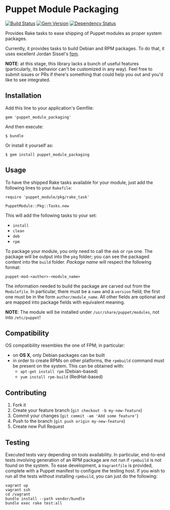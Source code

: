 # Puppet Module Packaging

[![Build Status](https://travis-ci.org/stefanozanella/puppet_module_packaging.png?branch=master)](https://travis-ci.org/stefanozanella/puppet_module_packaging)
[![Gem Version](https://badge.fury.io/rb/puppet_module_packaging.png)](http://badge.fury.io/rb/puppet_module_packaging)
[![Dependency Status](https://gemnasium.com/stefanozanella/puppet_module_packaging.png)](https://gemnasium.com/stefanozanella/puppet_module_packaging)

Provides Rake tasks to ease shipping of Puppet modules as proper system
packages.

Currently, it provides tasks to build Debian and RPM packages. To do that, it
uses excellent Jordan Sissel's [fpm](https://github.com/jordansissel/fpm).

**NOTE**: at this stage, this library lacks a bunch of useful features
(particularly, its behavior can't be customized in any way). Feel free to
submit issues or PRs if there's something that could help you out and you'd
like to see integrated.

## Installation

Add this line to your application's Gemfile:

    gem 'puppet_module_packaging'

And then execute:

    $ bundle

Or install it yourself as:

    $ gem install puppet_module_packaging

## Usage

To have the shipped Rake tasks available for your module, just add the
following lines to your `Rakefile`:

    require 'puppet_module/pkg/rake_task'

    PuppetModule::Pkg::Tasks.new

This will add the following tasks to your set:

* `install`
* `clean`
* `deb`
* `rpm`

To package your module, you only need to call the `deb` or `rpm` one.
The package will be output into the `pkg` folder; you can see the packaged
content into the `build` folder. _Package name_ will respect the following
format:

    puppet-mod-<author>-<module_name>

The information needed to build the package are carved out from the
`Modulefile`. In particular, there must be a `name` and a `version` field; the
first one must be in the form `author/module_name`. All other fields are
optional and are mapped into package fields with equivalent meaning.

**NOTE**: The module will be installed under `/usr/share/puppet/modules`, not
into `/etc/puppet`!

## Compatibility

OS compatibility resembles the one of FPM; in particular:

* on **OS X**, only Debian packages can be built
* in order to create RPMs on other platforms, the `rpmbuild` command must be
  present on the system. This can be obtained with:
  * `apt-get install rpm` (Debian-based)
  * `yum install rpm-build` (RedHat-based)

## Contributing

1. Fork it
2. Create your feature branch (`git checkout -b my-new-feature`)
3. Commit your changes (`git commit -am 'Add some feature'`)
4. Push to the branch (`git push origin my-new-feature`)
5. Create new Pull Request

## Testing

Executed tests vary depending on tools availability. In particular, end-to-end
tests involving generation of an RPM package are not run if `rpmbuild` is not
found on the system. To ease development, a `Vagrantfile` is provided, complete
with a Puppet manifest to configure the testing host. If you wish to run all
the tests without installing `rpmbuild`, you can just do the following:

    vagrant up
    vagrant ssh
    cd /vagrant
    bundle install --path vendor/bundle
    bundle exec rake test:all
